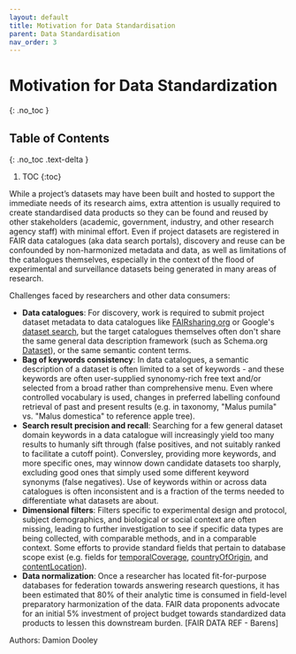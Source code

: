 ```yaml
---
layout: default
title: Motivation for Data Standardisation
parent: Data Standardisation
nav_order: 3
---
```


# Motivation for Data Standardization
{: .no_toc }

## Table of Contents
{: .no_toc .text-delta }

1. TOC
{:toc}


While a project’s datasets may have been built and hosted to support the immediate needs of its research aims, extra attention is usually required to create standardised data products so they can be found and reused by other stakeholders (academic, government, industry, and other research agency staff) with minimal effort. Even if project datasets are registered in FAIR data catalogues (aka data search portals), discovery and reuse can be confounded by non-harmonized metadata and data, as well as limitations of the catalogues themselves, especially in the context of the flood of experimental and surveillance datasets being generated in many areas of research.

Challenges faced by researchers and other data consumers:
* **Data catalogues**: For discovery, work is required to submit project dataset metadata to data catalogues like [FAIRsharing.org](https://fairsharing.org/) or Google's [dataset search](https://datasetsearch.research.google.com/), but the target catalogues themselves often don't share the same general data description framework (such as Schema.org [Dataset](https://schema.org/Dataset)), or the same semantic content terms.
* **Bag of keywords consistency**: In data catalogues, a semantic description of a dataset is often limited to a set of keywords - and these keywords are often user-supplied synonomy-rich free text and/or selected from a broad rather than comprehensive menu. Even where controlled vocabulary is used, changes in preferred labelling confound retrieval of past and present results (e.g. in taxonomy, "Malus pumila" vs. "Malus domestica" to reference apple tree).
* **Search result precision and recall**: Searching for a few general dataset domain keywords in a data catalogue will increasingly yield too many results to humanly sift through (false positives, and not suitably ranked to facilitate a cutoff point).  Conversley, providing more keywords, and more specific ones, may winnow down candidate datasets too sharply, excluding good ones that simply used some different keyword synonyms (false negatives).  Use of keywords within or across data catalogues is often inconsistent and is a fraction of the terms needed to differentiate what datasets are about.
* **Dimensional filters**: Filters specific to experimental design and protocol, subject demographics, and biological or social context are often missing, leading to further investigation to see if specific data types are being collected, with comparable methods, and in a comparable context. Some efforts to provide standard fields that pertain to database scope exist (e.g. fields for [temporalCoverage](https://schema.org/temporalCoverage), [countryOfOrigin](https://schema.org/countryOfOrigin), and 
[contentLocation](https://schema.org/contentLocation)).
* **Data normalization**: Once a researcher has located fit-for-purpose databases for federation towards answering research questions, it has been estimated that 80% of their analytic time is consumed in field-level preparatory harmonization of the data.  FAIR data proponents advocate for an initial 5% investment of project budget towards standardized data products to lessen this downstream burden. [FAIR DATA REF - Barens]

Authors: Damion Dooley
